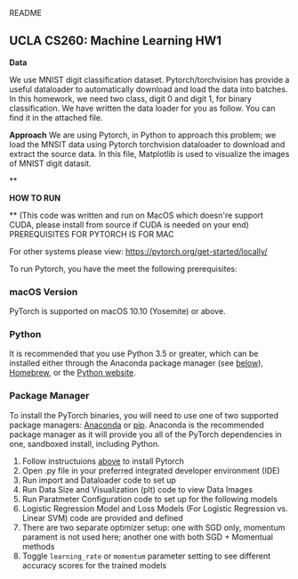 README
## **UCLA CS260: Machine Learning HW1**

**Data**

We use MNIST digit classification dataset. Pytorch/torchvision has provide a useful dataloader to automatically download and load the data into batches. In this homework, we need two class, digit 0 and digit 1, for binary classification. We have written the data loader for you as follow. You can find it in the attached file.

**Approach** 
We are using Pytorch, in Python to approach this problem; we load the MNSIT data using Pytorch torchvision dataloader to download and extract the source data. In this file, Matplotlib is used to visualize the images of MNIST digit datasit. 

**

**HOW TO RUN**

**
(This code was written and run on MacOS which doesn're support CUDA, please install from source if CUDA is needed on your end) 
PREREQUISITES FOR PYTORCH IS FOR MAC

For other systems please view: https://pytorch.org/get-started/locally/

To run Pytorch, you have the meet the following prerequisites: 
### macOS Version[](https://pytorch.org/get-started/locally/#macos-version)

PyTorch is supported on macOS 10.10 (Yosemite) or above.

### Python[](https://pytorch.org/get-started/locally/#mac-python)

It is recommended that you use Python 3.5 or greater, which can be installed either through the Anaconda package manager (see  [below](https://pytorch.org/get-started/locally/#anaconda)),  [Homebrew](https://brew.sh/), or the  [Python website](https://www.python.org/downloads/mac-osx/).

### Package Manager[](https://pytorch.org/get-started/locally/#mac-package-manager)

To install the PyTorch binaries, you will need to use one of two supported package managers:  [Anaconda](https://www.anaconda.com/download/#macos)  or  [pip](https://pypi.org/project/pip/). Anaconda is the recommended package manager as it will provide you all of the PyTorch dependencies in one, sandboxed install, including Python.

1. Follow instructuions [above](https://pytorch.org/get-started/locally/) to install Pytorch
2. Open .py file in your preferred integrated developer environment (IDE)
3. Run import and Dataloader code to set up 
4. Run Data Size and Visualization (plt) code to view Data Images
5. Run Paratmeter Configuration code to set up for the following models
6. Logistic Regression Model and Loss Models (For Logistic Regression vs. Linear SVM) code are provided and defined
7. There are two separate optimizer setup: one with SGD only, momentum parament is not used here; another one with both SGD + Momentual methods
8. Toggle `learning_rate` or `momentum` parameter setting to see different accuracy scores for the trained models 
